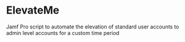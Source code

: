 # ElevateMe
Jamf Pro script to automate the elevation of standard user accounts to admin level accounts for a custom time period
